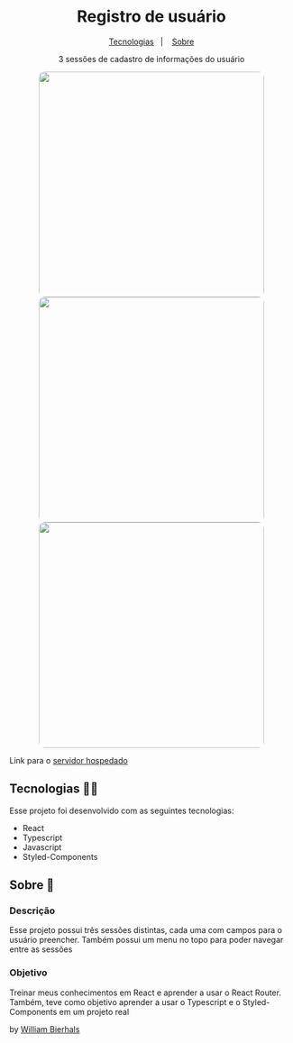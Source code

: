 <h1 align="center"> Registro de usuário </h1>
<p align="center">
  <a href="#tecnologias-">Tecnologias</a>&nbsp;&nbsp;&nbsp;|&nbsp;&nbsp;&nbsp;
  <a href="#sobre-">Sobre</a>
</p>
<p align="center"> 
  3 sessões de cadastro de informações do usuário</p>
<p align="center">
  <img src="https://user-images.githubusercontent.com/58959372/194785842-53fe8a3b-61e1-4153-8bf5-c2e7524c0b4e.png" align="center" style="border-radius: 10px" width= "400px"/>
  <img src="https://user-images.githubusercontent.com/58959372/194785875-ef43bf89-d039-48b2-a14d-23536907690e.png" align="center" style="border-radius: 10px" width= "400px"/>
  <img src="https://user-images.githubusercontent.com/58959372/194785889-232916d9-b78b-4913-869d-39b36aecaf1e.png" align="center" style="border-radius: 10px" width= "400px"/>
</p>

Link para o [servidor hospedado](https://registrodeusuario.netlify.app/)

## Tecnologias 👨‍💻 
Esse projeto foi desenvolvido com as seguintes tecnologias:
- React
- Typescript
- Javascript
- Styled-Components

## Sobre 📖


### Descrição
Esse projeto possui três sessões distintas, cada uma com campos para o usuário preencher. Também possui um menu no topo para poder navegar entre as sessões


### Objetivo
Treinar meus conhecimentos em React e aprender a usar o React Router. Também, teve como objetivo aprender a usar o Typescript e o Styled-Components em um projeto real


by [William Bierhals](https://github.com/will1Zera)
